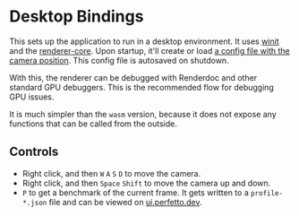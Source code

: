 # Desktop Bindings

This sets up the application to run in a desktop environment. It uses [winit](https://docs.rs/winit/latest/winit/) and the [renderer-core](./renderer-core).
Upon startup, it'll create or load [a config file with the camera position](https://github.com/cg-tuwien/Math2Model/blob/main/parametric-renderer-core/desktop/src/config.rs). This config file is autosaved on shutdown.

With this, the renderer can be debugged with Renderdoc and other standard GPU debuggers. This is the recommended flow for debugging GPU issues.

It is much simpler than the `wasm` version, because it does not expose any functions that can be called from the outside.


## Controls

- Right click, and then `W` `A` `S` `D` to move the camera.
- Right click, and then `Space` `Shift` to move the camera up and down.
- `P` to get a benchmark of the current frame. It gets written to a `profile-*.json` file and can be viewed on [ui.perfetto.dev](https://ui.perfetto.dev/).


